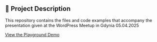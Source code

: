 ## 📄 Project Description

This repository contains the files and code examples that accompany the presentation given at the WordPress Meetup in Gdynia 05.04.2025

[View the Playground Demo](https://playground.wordpress.net/?blueprint-url=https://raw.githubusercontent.com/magdalenapaciorek/WP-Playground-Test/refs/heads/main/blueprint.json)

